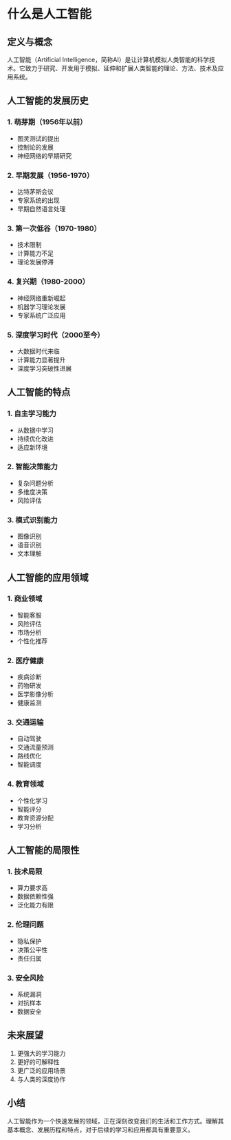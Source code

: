 # 什么是人工智能

## 定义与概念
人工智能（Artificial Intelligence，简称AI）是让计算机模拟人类智能的科学技术。它致力于研究、开发用于模拟、延伸和扩展人类智能的理论、方法、技术及应用系统。

## 人工智能的发展历史

### 1. 萌芽期（1956年以前）
- 图灵测试的提出
- 控制论的发展
- 神经网络的早期研究

### 2. 早期发展（1956-1970）
- 达特茅斯会议
- 专家系统的出现
- 早期自然语言处理

### 3. 第一次低谷（1970-1980）
- 技术限制
- 计算能力不足
- 理论发展停滞

### 4. 复兴期（1980-2000）
- 神经网络重新崛起
- 机器学习理论发展
- 专家系统广泛应用

### 5. 深度学习时代（2000至今）
- 大数据时代来临
- 计算能力显著提升
- 深度学习突破性进展

## 人工智能的特点

### 1. 自主学习能力
- 从数据中学习
- 持续优化改进
- 适应新环境

### 2. 智能决策能力
- 复杂问题分析
- 多维度决策
- 风险评估

### 3. 模式识别能力
- 图像识别
- 语音识别
- 文本理解

## 人工智能的应用领域

### 1. 商业领域
- 智能客服
- 风险评估
- 市场分析
- 个性化推荐

### 2. 医疗健康
- 疾病诊断
- 药物研发
- 医学影像分析
- 健康监测

### 3. 交通运输
- 自动驾驶
- 交通流量预测
- 路线优化
- 智能调度

### 4. 教育领域
- 个性化学习
- 智能评分
- 教育资源分配
- 学习分析

## 人工智能的局限性

### 1. 技术局限
- 算力要求高
- 数据依赖性强
- 泛化能力有限

### 2. 伦理问题
- 隐私保护
- 决策公平性
- 责任归属

### 3. 安全风险
- 系统漏洞
- 对抗样本
- 数据安全

## 未来展望
1. 更强大的学习能力
2. 更好的可解释性
3. 更广泛的应用场景
4. 与人类的深度协作

## 小结
人工智能作为一个快速发展的领域，正在深刻改变我们的生活和工作方式。理解其基本概念、发展历程和特点，对于后续的学习和应用都具有重要意义。 